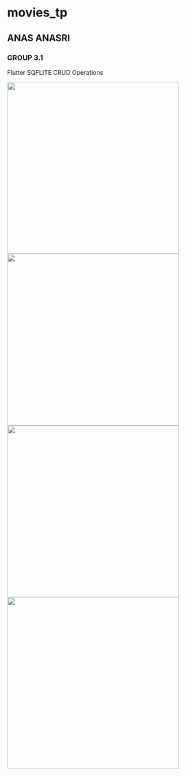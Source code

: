 # movies_tp
## ANAS ANASRI
### GROUP 3.1

Flutter SQFLITE CRUD Operations

<p float="left">
  <img src="src/main/res/screen/img1.PNG" width="400" />
  <img src="src/main/res/screen/img2.PNG" width="400" />
  <img src="src/main/res/screen/img3.PNG" width="400" />
  <img src="src/main/res/screen/img4.PNG" width="400" />
</p>
